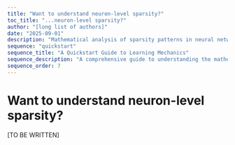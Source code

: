 ```yaml
---
title: "Want to understand neuron-level sparsity?"
toc_title: "...neuron-level sparsity?"
author: "[long list of authors]"
date: "2025-09-01"
description: "Mathematical analysis of sparsity patterns in neural network activations and weights."
sequence: "quickstart"
sequence_title: "A Quickstart Guide to Learning Mechanics"
sequence_description: "A comprehensive guide to understanding the mathematical foundations of deep learning, from optimization to generalization."
sequence_order: 7
---
```


# Want to understand neuron-level sparsity?

[TO BE WRITTEN]